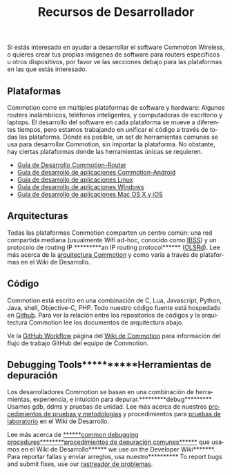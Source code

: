 ﻿---
layout: default
title: Recursos de Desarrollador
site_section: developers
categories: 
created: 2013-06-28
changed: 2014-02-27
post_author: areynold
lang: es
---
Si estás interesado en ayudar a desarrollar el software Commotion Wireless, o quieres crear tus propias imágenes de software para routers específicos u otros dispositivos, por favor ve las secciones debajo para las plataformas en las que estás interesado.

<h2>Plataformas</h2>

<p>Commotion corre en múltiples plataformas de software y hardware: Algunos routers inalámbricos, teléfonos inteligentes, y computadoras de escritorio y laptops. El desarrollo del software en cada plataforma se mueve a diferentes tiempos, pero estamos trabajando en unificar el código a través de todas las plataforma. Dónde es posible, un set de herramientas comunes se usa para desarrollar Commotion, sin importar la plataforma. No obstante, hay ciertas plataformas donde las herramientas únicas se requieren.</p>

<ul>
	<li><a href="commotion-router/">Guía de Desarrollo Commotion-Router</a></li>
	<li><a href="commotion-android/">Guía de desarrollo de aplicaciones Commotion-Android</a></li>
	<li><a href="https://wiki.commotionwireless.net/doku.php?id=commotion_architecture:commotion_client_architecture">Guía de desarrollo de aplicaciones Linux</a></li>
	<li><a href="https://wiki.commotionwireless.net/doku.php?id=commotion_architecture:commotion_client_architecture">Guía de desarrollo de aplicaciones Windows</a></li>
	<li><a href="commotion-mac/">Guía de desarrollo de aplicaciones Mac OS X y iOS</a></li>
<!-- 	<li><a href="https://wiki.commotionwireless.net/doku.php?id=general_openbts_notes">Guía de desarrollo de aplicaciones Open GSM</a></li> -->
</ul>

<h2>Arquitecturas</h2>

<p>Todas las plataformas Commotion comparten un centro común: una red compartida mediana (usualmente Wifi ad-hoc, conocido como <a href="http://en.wikipedia.org/wiki/Independent_Basic_Service_Set">IBSS</a>) y un protocolo de routing IP *********an IP routing protocol****** (<a href="http://www.olsr.org">OLSRd</a>). Lee más acerca de la <a href="https://wiki.commotionwireless.net/doku.php?id=commotion_architecture:start">arquitectura Commotion</a> y como varia a través de plataformas en el Wiki de Desarrollo.</p>

<h2>Código</h2>

<p>Commotion está escrito en una combinación de C, Lua, Javascript, Python, Java, shell, Objective-C, PHP. Todo nuestro código fuente está hospedado en <a href="http://github.org/opentechinstitute">Github</a>. Para ver la relación entre los repositorios de códigos y la arquitectura Commotion lee los documentos de arquitectura abajo.</p>

<p>Ve la <a href="https://wiki.commotionwireless.net/doku.php/development_resources/github_workflow">GitHub Workflow</a> página del <a href="https://wiki.commotionwireless.net">Wiki de Commotion</a> para información del flujo de trabajo GitHub del equipo de Commotion.</p>

<h2>Debugging Tools**********Herramientas de depuración</h2>

<p>Los desarrolladores Commotion se basan en una combinación de herramientas, experiencia, e intuición para depurar.*********debug********* Usamos gdb, ddms y pruebas de unidad. Lee más acerca de nuestros <a href="https://wiki.commotionwireless.net/doku.php/development_resources/testing/testing_procedures_and_methodologies">procedimientos de pruebas y metodologías</a> y procedimientos para <a href="https://wiki.commotionwireless.net/doku.php/development_resources/testing/lab_environment_testing">pruebas de laboratorio</a> en el Wiki de Desarrollo.</p>

<p>Lee más acerca de <a href="https://wiki.commotionwireless.net/doku.php/development_resources/router/debugging_resources">******common debugging procedures********procedimientos de depuración comunes******</a> que usamos en el Wiki de Desarrollo****** we use on the Developer Wiki*******. Para reportar fallas y enviar arreglos, usa nuestro********** To report bugs and submit fixes, use our <a href="https://github.com/opentechinstitute">rastreador de problemas</a>.</p>
 

